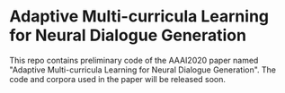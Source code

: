 # Adaptive Multi-curricula Learning for Neural Dialogue Generation

This repo contains preliminary code of the AAAI2020 paper named "Adaptive Multi-curricula Learning for Neural Dialogue Generation".
The code and corpora used in the paper will be released soon.
